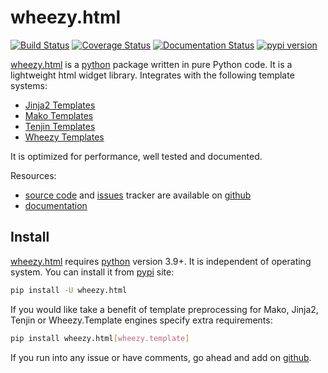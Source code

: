 # wheezy.html

[![Build Status](https://travis-ci.org/akornatskyy/wheezy.html.svg?branch=master)](https://travis-ci.org/akornatskyy/wheezy.html)
[![Coverage Status](https://coveralls.io/repos/github/akornatskyy/wheezy.html/badge.svg?branch=master)](https://coveralls.io/github/akornatskyy/wheezy.html?branch=master)
[![Documentation Status](https://readthedocs.org/projects/wheezyhtml/badge/?version=latest)](https://wheezyhtml.readthedocs.io/en/latest/?badge=latest)
[![pypi version](https://badge.fury.io/py/wheezy.html.svg)](https://badge.fury.io/py/wheezy.html)

[wheezy.html](https://pypi.org/project/wheezy.html) is a
[python](http://www.python.org) package written in pure Python code. It
is a lightweight html widget library. Integrates with the following
template systems:

- [Jinja2 Templates](http://jinja.pocoo.org)
- [Mako Templates](http://www.makotemplates.org)
- [Tenjin Templates](http://www.kuwata-lab.com/tenjin/)
- [Wheezy Templates](http://pypi.python.org/pypi/wheezy.template/)

It is optimized for performance, well tested and documented.

Resources:

- [source code](https://github.com/akornatskyy/src) and
  [issues](https://github.com/akornatskyy/wheezy.html/issues) tracker are
  available on [github](https://github.com/akornatskyy/wheezy.html)
- [documentation](https://wheezyhtml.readthedocs.io/en/latest/)

## Install

[wheezy.html](https://pypi.org/project/wheezy.html) requires
[python](http://www.python.org) version 3.9+. It is independent of operating
system. You can install it from [pypi](https://pypi.org/project/wheezy.html)
site:

```sh
pip install -U wheezy.html
```

If you would like take a benefit of template preprocessing for Mako,
Jinja2, Tenjin or Wheezy.Template engines specify extra requirements:

```sh
pip install wheezy.html[wheezy.template]
```

If you run into any issue or have comments, go ahead and add on
[github](https://github.com/akornatskyy/wheezy.html/issues).
